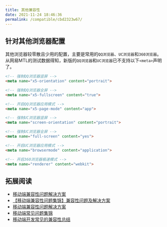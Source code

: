 ```yaml
---
title: 其他兼容性
date: 2021-11-24 18:46:36
permalink: /compatible/cbd2323w67/
---
```


## 针对其他浏览器配置

其他浏览器较零散且少用的配置，主要是常用的`QQ浏览器`、`UC浏览器`和`360浏览器`。从网易MTL的测试数据得知，新版的`QQ浏览器`和`UC浏览器`已不支持以下`<meta>`声明了。

```html
<!-- 强制QQ浏览器竖屏 -->
<meta name="x5-orientation" content="portrait">

<!-- 强制QQ浏览器全屏 -->
<meta name="x5-fullscreen" content="true">

<!-- 开启QQ浏览器应用模式 -->
<meta name="x5-page-mode" content="app">

<!-- 强制UC浏览器竖屏 -->
<meta name="screen-orientation" content="portrait">

<!-- 强制UC浏览器全屏 -->
<meta name="full-screen" content="yes">

<!-- 开启UC浏览器应用模式 -->
<meta name="browsermode" content="application">

<!-- 开启360浏览器极速模式 -->
<meta name="renderer" content="webkit">
```

## 拓展阅读

- [移动端兼容性问题解决方案](https://github.com/markyun/My-blog/issues/88)
- [【移动端兼容性问题集锦】兼容性问题及解决方案](https://juejin.cn/post/6901940698518732808)
- [移动端兼容性问题解决方案](https://www.cnblogs.com/wu-web/p/7866963.html)
- [移动端常见问题集锦](https://cansolve.cn/2019/03/15/daily18/)
- [移动端开发常见的兼容性总结](https://www.zybuluo.com/moxiaojing/note/817482)